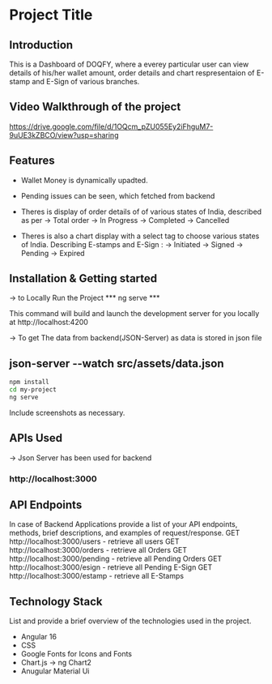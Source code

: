 # Project Title

## Introduction
This is a Dashboard of DOQFY, where a everey particular user can view details of his/her wallet amount, order details and chart respresentaion of E-stamp and E-Sign of various branches.


## Video Walkthrough of the project
https://drive.google.com/file/d/1OQcm_pZU055Ey2iFhguM7-9uUE3kZBCO/view?usp=sharing

## Features

- Wallet Money is dynamically upadted.
- Pending issues can be seen, which fetched from backend
- Theres is display of order details of of various states of India, described as per
   -> Total order
   -> In Progress
   -> Completed
   -> Cancelled

- Theres is also a chart display with a select tag to choose various states of India. 
  Describing  E-stamps and E-Sign :
  -> Initiated
  -> Signed 
  -> Pending
  -> Expired


## Installation & Getting started
-> to Locally Run the Project 
 *** ng serve ***

This command will build and launch the development server for you locally at http://localhost:4200

-> To get The data from backend(JSON-Server) as data is stored in json file
## json-server --watch src/assets/data.json

```bash
npm install
cd my-project
ng serve
```


Include screenshots as necessary.

## APIs Used
-> Json Server has been used for backend
### http://localhost:3000

## API Endpoints
In case of Backend Applications provide a list of your API endpoints, methods, brief descriptions, and examples of request/response.
GET http://localhost:3000/users - retrieve all users
GET http://localhost:3000/orders - retrieve all Orders
GET http://localhost:3000/pending - retrieve all Pending Orders
GET http://localhost:3000/esign - retrieve all Pending E-Sign
GET http://localhost:3000/estamp - retrieve all E-Stamps


## Technology Stack
List and provide a brief overview of the technologies used in the project.

- Angular 16
- CSS
- Google Fonts for Icons and Fonts
- Chart.js -> ng Chart2
- Anugular Material Ui